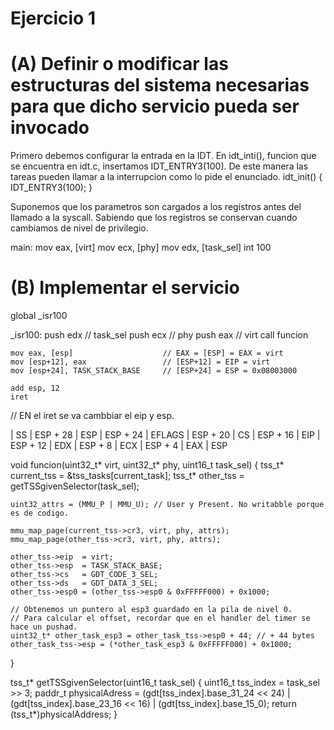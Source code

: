 # Ejercicio 1

# (A) Definir o modificar las estructuras del sistema necesarias para que dicho servicio pueda ser invocado
Primero debemos configurar la entrada en la IDT. En idt_inti(), funcion que se encuentra en idt.c, insertamos IDT_ENTRY3(100). De este manera las tareas pueden llamar a la interrupcion como lo pide el enunciado.
idt_init() {
    IDT_ENTRY3(100);
}

Suponemos que los parametros son cargados a los registros antes del llamado a la syscall. Sabiendo que los registros se conservan cuando cambiamos de nivel de privilegio.

main:
    mov eax, [virt]
    mov ecx, [phy]
    mov edx, [task_sel]
    int 100

# (B) Implementar el servicio

global _isr100

_isr100:
    push edx            // task_sel
    push ecx            // phy
    push eax            // virt
    call funcion

    mov eax, [esp]                    // EAX = [ESP] = EAX = virt
    mov [esp+12], eax                 // [ESP+12] = EIP = virt
    mov [esp+24], TASK_STACK_BASE     // [ESP+24] = ESP = 0x08003000

    add esp, 12
    iret

// EN el iret se va cambbiar el eip y esp.

| SS     |  ESP + 28
| ESP    |  ESP + 24
| EFLAGS |  ESP + 20
| CS     |  ESP + 16
| EIP    |  ESP + 12
| EDX    |  ESP + 8
| ECX    |  ESP + 4
| EAX    |  ESP 

void funcion(uint32_t* virt, uint32_t* phy, uint16_t task_sel) {
    tss_t* current_tss = &tss_tasks[current_task];
    tss_t* other_tss   = getTSSgivenSelector(task_sel);

    uint32_attrs = (MMU_P | MMU_U); // User y Present. No writabble porque es de codigo.

    mmu_map_page(current_tss->cr3, virt, phy, attrs);
    mmu_map_page(other_tss->cr3, virt, phy, attrs);

    other_tss->eip  = virt;
    other_tss->esp  = TASK_STACK_BASE;
    other_tss->cs   = GDT_CODE_3_SEL;
    other_tss->ds   = GDT_DATA_3_SEL;
    other_tss->esp0 = (other_tss->esp0 & 0xFFFFF000) + 0x1000;
   
    // Obtenemos un puntero al esp3 guardado en la pila de nivel 0.
    // Para calcular el offset, recordar que en el handler del timer se hace un pushad.
    uint32_t* other_task_esp3 = other_task_tss->esp0 + 44; // + 44 bytes
    other_task_tss->esp = (*other_task_esp3 & 0xFFFFF000) + 0x1000;
}

tss_t* getTSSgivenSelector(uint16_t task_sel) {
    uint16_t tss_index = task_sel >> 3;
    paddr_t physicalAdress = (gdt[tss_index].base_31_24 << 24) | (gdt[tss_index].base_23_16 << 16) | (gdt[tss_index].base_15_0);
    return (tss_t*)physicalAddress;
}